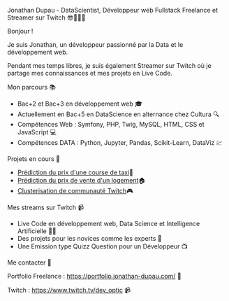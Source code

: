 Jonathan Dupau - DataScientist, Développeur web Fullstack Freelance et Streamer sur Twitch 😎👨‍💻🚀

Bonjour ! 

Je suis Jonathan, un développeur passionné par la Data et le développement web. 

Pendant mes temps libres, je suis également Streamer sur Twitch où je partage mes connaissances et mes projets en Live Code.

Mon parcours 📚
- Bac+2 et Bac+3 en développement web 🎓
- Actuellement en Bac+5 en DataScience en alternance chez Cultura 🔍
- Compétences Web : Symfony, PHP, Twig, MySQL, HTML, CSS et JavaScript 💻
- Compétences DATA : Python, Jupyter, Pandas, Scikit-Learn, DataViz 💹

Projets en cours 🚀
- [Prédiction du prix d'une course de taxi](https://github.com/Jonathan2433/prediction_taxi_fare)🚕
- [Prédiction du prix de vente d'un logement](https://github.com/Jonathan2433/analyse-valeur-fonciere-2021)🏠
- [Clusterisation de communauté Twitch](https://github.com/Jonathan2433/twitch_users_map)🎮

Mes streams sur Twitch 📹
- Live Code en développement web, Data Science et Intelligence Artificielle 🚀🤖
- Des projets pour les novices comme les experts 🙌
- Une Emission type Quizz Question pour un Développeur 📺

Me contacter 📩

Portfolio Freelance : https://portfolio.jonathan-dupau.com/ 💼

Twitch : https://www.twitch.tv/dev_optic 📹
